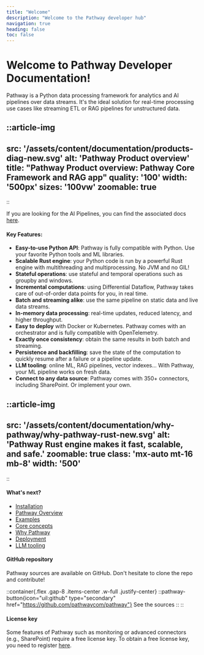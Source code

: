 ```yaml
---
title: "Welcome"
description: "Welcome to the Pathway developer hub"
navigation: true
heading: false
toc: false
---
```


# Welcome to Pathway Developer Documentation!

Pathway is a Python data processing framework for analytics and AI pipelines over data streams.
It's the ideal solution for real-time processing use cases like streaming ETL or RAG pipelines for unstructured data.


::article-img
---
src: '/assets/content/documentation/products-diag-new.svg'
alt: 'Pathway Product overview'
title: "Pathway Product overview: Pathway Core Framework and RAG app"
quality: '100'
width: '500px'
sizes: '100vw'
zoomable: true
---
::

If you are looking for the AI Pipelines, you can find the associated docs [here](/developers/ai-pipelines/welcome).


#### Key Features:
- **Easy-to-use Python API**: Pathway is fully compatible with Python. Use your favorite Python tools and ML libraries.
- **Scalable Rust engine**: your Python code is run by a powerful Rust engine with multithreading and multiprocessing. No JVM and no GIL!
- **Stateful operations**: use stateful and temporal operations such as groupby and windows.
- **Incremental computations**: using Differential Dataflow, Pathway takes care of out-of-order data points for you, in real time.
- **Batch and streaming alike**: use the same pipeline on static data and live data streams.
- **In-memory data processing**: real-time updates, reduced latency, and higher throughput.
- **Easy to deploy** with Docker or Kubernetes. Pathway comes with an orchestrator and is fully compatible with OpenTelemetry.
- **Exactly once consistency**: obtain the same results in both batch and streaming.
- **Persistence and backfilling**: save the state of the computation to quickly resume after a failure or a pipeline update.
- **LLM tooling**: online ML, RAG pipelines, vector indexes... With Pathway, your ML pipeline works on fresh data.
- **Connect to any data source**: Pathway comes with 350+ connectors, including SharePoint. Or implement your own.

<!-- https://www.canva.com/design/DAGEipyLAgo/kZCSb7DqOXTnVbvghT2m2w/edit?utm_content=DAGEipyLAgo&utm_campaign=designshare&utm_medium=link2&utm_source=sharebutton -->
<!-- ![Pathway Rust engine makes it fast, scalable, and safe.](/assets/content/documentation/why-pathway/why-pathway-rust.svg) -->
::article-img
---
src: '/assets/content/documentation/why-pathway/why-pathway-rust-new.svg'
alt: 'Pathway Rust engine makes it fast, scalable, and safe.'
zoomable: true
class: 'mx-auto mt-16 mb-8'
width: '500'
---
::


#### What's next?
- [Installation](/developers/user-guide/introduction/installation)
- [Pathway Overview](/developers/user-guide/introduction/pathway-overview)
- [Examples](/developers/user-guide/introduction/first_realtime_app_with_pathway)
- [Core concepts](/developers/user-guide/introduction/concepts)
- [Why Pathway](/developers/user-guide/introduction/why-pathway)
- [Deployment](/developers/user-guide/deployment/cloud-deployment)
- [LLM tooling](/developers/user-guide/llm-xpack/overview)


#### GitHub repository
Pathway sources are available on GitHub.
Don't hesitate to clone the repo and contribute!

::container{.flex .gap-8 .items-center .w-full .justify-center}
    ::pathway-button{icon="uil:github" type="secondary" href="https://github.com/pathwaycom/pathway"}
    See the sources
    ::
::

#### License key
Some features of Pathway such as monitoring or advanced connectors (e.g., SharePoint) require a free license key. To obtain a free license key, you need to register [here](https://pathway.com/get-license).
